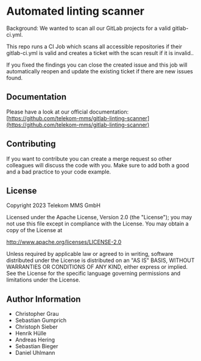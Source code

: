 # Automated linting scanner

Background: We wanted to scan all our GitLab projects for a valid gitlab-ci.yml.

This repo runs a CI Job which scans all accessible repositories if their gitlab-ci.yml is valid and creates a ticket with the scan result if it is invalid..

If you fixed the findings you can close the created issue and this job will automatically reopen and update the existing ticket if there are new issues found.

## Documentation

Please have a look at our official documentation: [https://github.com/telekom-mms/gitlab-linting-scanner](https://github.com/telekom-mms/gitlab-linting-scanner)

## Contributing

If you want to contribute you can create a merge request so other colleagues will discuss the code with you. Make sure to add both a good and a bad practice to your code example.

## License

Copyright 2023 Telekom MMS GmbH

Licensed under the Apache License, Version 2.0 (the "License");
you may not use this file except in compliance with the License.
You may obtain a copy of the License at

http://www.apache.org/licenses/LICENSE-2.0

Unless required by applicable law or agreed to in writing, software
distributed under the License is distributed on an "AS IS" BASIS,
WITHOUT WARRANTIES OR CONDITIONS OF ANY KIND, either express or implied.
See the License for the specific language governing permissions and
limitations under the License.

## Author Information
- Christopher Grau
- Sebastian Gumprich
- Christoph Sieber
- Henrik Hülle
- Andreas Hering
- Sebastian Bieger
- Daniel Uhlmann
